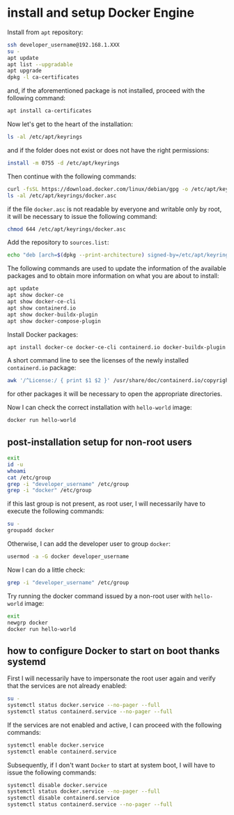 # install and setup Docker Engine

Install from `apt` repository:

```bash
ssh developer_username@192.168.1.XXX
su -
apt update
apt list --upgradable
apt upgrade
dpkg -l ca-certificates
```

and, if the aforementioned package is not installed, proceed with the following command:

```bash
apt install ca-certificates
```

Now let's get to the heart of the installation:

```bash
ls -al /etc/apt/keyrings
```

and if the folder does not exist or does not have the right permissions:

```bash
install -m 0755 -d /etc/apt/keyrings
```

Then continue with the following commands:

```bash
curl -fsSL https://download.docker.com/linux/debian/gpg -o /etc/apt/keyrings/docker.asc
ls -al /etc/apt/keyrings/docker.asc
```

if the file `docker.asc` is not readable by everyone and writable only by root, it will be necessary to issue the following command:

```bash
chmod 644 /etc/apt/keyrings/docker.asc
```

Add the repository to `sources.list`:

```bash
echo "deb [arch=$(dpkg --print-architecture) signed-by=/etc/apt/keyrings/docker.asc] https://download.docker.com/linux/debian $(. /etc/os-release && echo "$VERSION_CODENAME") stable" | tee /etc/apt/sources.list.d/docker.list > /dev/null
```

The following commands are used to update the information of the available packages and to obtain more information on what you are about to install:

```bash
apt update
apt show docker-ce
apt show docker-ce-cli
apt show containerd.io
apt show docker-buildx-plugin
apt show docker-compose-plugin
```

Install Docker packages:

```bash
apt install docker-ce docker-ce-cli containerd.io docker-buildx-plugin docker-compose-plugin
```

A short command line to see the licenses of the newly installed `containerd.io` package:

```bash
awk '/^License:/ { print $1 $2 }' /usr/share/doc/containerd.io/copyright
```

for other packages it will be necessary to open the appropriate directories.

Now I can check the correct installation with `hello-world` image:

```bash
docker run hello-world
```

## post-installation setup for non-root users

```bash
exit
id -u
whoami
cat /etc/group
grep -i "developer_username" /etc/group
grep -i "docker" /etc/group
```

if this last group is not present, as root user, I will necessarily have to execute the following commands:

```bash
su -
groupadd docker
```

Otherwise, I can add the developer user to group `docker`:

```bash
usermod -a -G docker developer_username
```

Now I can do a little check:

```bash
grep -i "developer_username" /etc/group
```

Try running the docker command issued by a non-root user with `hello-world` image:

```bash
exit
newgrp docker
docker run hello-world
```

## how to configure Docker to start on boot thanks systemd

First I will necessarily have to impersonate the root user again and verify that the services are not already enabled:

```bash
su -
systemctl status docker.service --no-pager --full
systemctl status containerd.service --no-pager --full
```

If the services are not enabled and active, I can proceed with the following commands:

```bash
systemctl enable docker.service
systemctl enable containerd.service
```

Subsequently, if I don't want `Docker` to start at system boot, I will have to issue the following commands:

```bash
systemctl disable docker.service
systemctl status docker.service --no-pager --full
systemctl disable containerd.service
systemctl status containerd.service --no-pager --full
```
